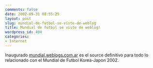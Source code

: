 ```yaml
---
comments: false
date: 2002-05-31 08:55:25
layout: post
slug: mundial-de-futbol-se-viste-de-weblog
title: Mundial de futbol se viste de weblog!
wordpress_id: 404
categories:
- Internet
---
```


Inaugurado [mundial.weblogs.com.ar](http://mundial.weblogs.com.ar) es el source definitivo para todo lo relacionado con el Mundial de Futbol Korea-Japon 2002.





 
